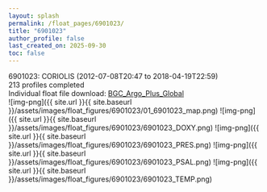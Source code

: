 ```yaml
---
layout: splash
permalink: /float_pages/6901023/
title: "6901023"
author_profile: false
last_created_on: 2025-09-30
toc: false
---
```

 
6901023: CORIOLIS (2012-07-08T20:47 to 2018-04-19T22:59)\
213 profiles completed\
Individual float file download: [BGC_Argo_Plus_Global](https://ftp.soest.hawaii.edu/bgc_argo_plus/Individual_Floats/outliers_removed/6901023_Sprof_processed.nc)\
![img-png]({{ site.url }}{{ site.baseurl }}/assets/images/float_figures/6901023/01_6901023_map.png)
![img-png]({{ site.url }}{{ site.baseurl }}/assets/images/float_figures/6901023/6901023_DOXY.png)
![img-png]({{ site.url }}{{ site.baseurl }}/assets/images/float_figures/6901023/6901023_PRES.png)
![img-png]({{ site.url }}{{ site.baseurl }}/assets/images/float_figures/6901023/6901023_PSAL.png)
![img-png]({{ site.url }}{{ site.baseurl }}/assets/images/float_figures/6901023/6901023_TEMP.png)
